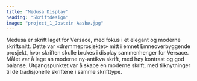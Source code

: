 ```yaml
---
title: "Medusa Display"
heading: "Skriftdesign"
image: "project_1_Jostein Aasbø.jpg"
---
```


Medusa er skrift laget for Versace, med fokus i et elegant og moderne skriftsnitt. Dette var «drømmeprosjektet» mitt i emnet Emneoverbyggende prosjekt, hvor skriften skulle brukes i display sammenhenger for Versace. Målet var å lage an moderne ny-antikva skrift, med høy kontrast og god balanse. Utgangspunktet var å skape en moderne skrift, med tilknytninger til de tradisjonelle skriftene i samme skrifttype.
